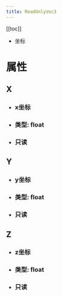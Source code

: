 ```yaml
---
title: ReadOnlyVec3
---
```


[[toc]]

- 坐标

# 属性
## X
- ### x坐标
- ### 类型: float
- ### 只读
## Y
- ### y坐标
- ### 类型: float
- ### 只读
## Z
- ### z坐标
- ### 类型: float
- ### 只读
